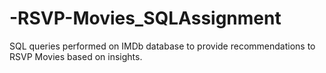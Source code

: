 # -RSVP-Movies_SQLAssignment
SQL queries performed on IMDb database to provide recommendations to RSVP Movies based on insights.
